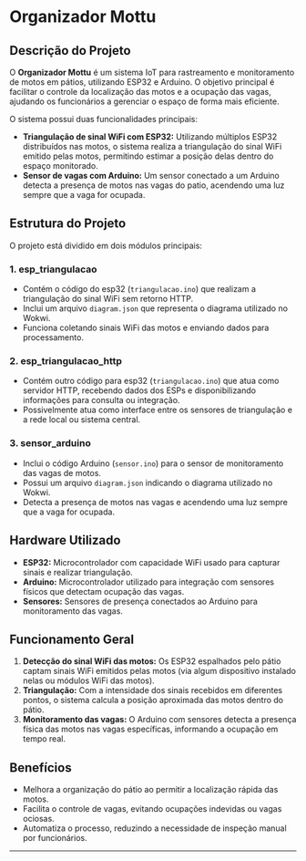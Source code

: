 # Organizador Mottu

## Descrição do Projeto

O **Organizador Mottu** é um sistema IoT para rastreamento e monitoramento de motos em pátios, 
utilizando ESP32 e Arduino. O objetivo principal é facilitar o controle da localização das motos 
e a ocupação das vagas, ajudando os funcionários a gerenciar o espaço de forma mais eficiente.

O sistema possui duas funcionalidades principais:

- **Triangulação de sinal WiFi com ESP32:** Utilizando múltiplos ESP32 distribuídos nas motos, o sistema realiza a triangulação do sinal WiFi emitido pelas motos, permitindo estimar a posição delas dentro do espaço monitorado.
- **Sensor de vagas com Arduino:** Um sensor conectado a um Arduino detecta a presença de motos nas vagas do patio, acendendo uma luz sempre que a vaga for ocupada.

## Estrutura do Projeto

O projeto está dividido em dois módulos principais:

### 1. esp_triangulacao

- Contém o código do esp32 (`triangulacao.ino`) que realizam a triangulação do sinal WiFi sem retorno HTTP.
- Inclui um arquivo `diagram.json` que representa o diagrama utilizado no Wokwi.
- Funciona coletando sinais WiFi das motos e enviando dados para processamento.

### 2. esp_triangulacao_http

- Contém outro código para esp32 (`triangulacao.ino`) que atua como servidor HTTP, recebendo dados dos ESPs e disponibilizando informações para consulta ou integração.
- Possivelmente atua como interface entre os sensores de triangulação e a rede local ou sistema central.

### 3. sensor_arduino

- Inclui o código Arduino (`sensor.ino`) para o sensor de monitoramento das vagas de motos.
- Possui um arquivo `diagram.json` indicando o diagrama utilizado no Wokwi.
- Detecta a presença de motos nas vagas e acendendo uma luz sempre que a vaga for ocupada.

## Hardware Utilizado

- **ESP32:** Microcontrolador com capacidade WiFi usado para capturar sinais e realizar triangulação.
- **Arduino:** Microcontrolador utilizado para integração com sensores físicos que detectam ocupação das vagas.
- **Sensores:** Sensores de presença conectados ao Arduino para monitoramento das vagas.

## Funcionamento Geral

1. **Detecção do sinal WiFi das motos:** Os ESP32 espalhados pelo pátio captam sinais WiFi emitidos pelas motos (via algum dispositivo instalado nelas ou módulos WiFi das motos).
2. **Triangulação:** Com a intensidade dos sinais recebidos em diferentes pontos, o sistema calcula a posição aproximada das motos dentro do pátio.
3. **Monitoramento das vagas:** O Arduino com sensores detecta a presença física das motos nas vagas específicas, informando a ocupação em tempo real.

## Benefícios

- Melhora a organização do pátio ao permitir a localização rápida das motos.
- Facilita o controle de vagas, evitando ocupações indevidas ou vagas ociosas.
- Automatiza o processo, reduzindo a necessidade de inspeção manual por funcionários.


---

